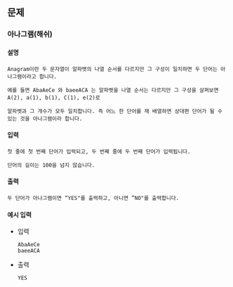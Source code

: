 ## 문제

###  아나그램(해쉬)

#### 설명
```
Anagram이란 두 문자열이 알파벳의 나열 순서를 다르지만 그 구성이 일치하면 두 단어는 아나그램이라고 합니다.

예를 들면 AbaAeCe 와 baeeACA 는 알파벳을 나열 순서는 다르지만 그 구성을 살펴보면 A(2), a(1), b(1), C(1), e(2)로

알파벳과 그 개수가 모두 일치합니다. 즉 어느 한 단어를 재 배열하면 상대편 단어가 될 수 있는 것을 아나그램이라 합니다.
```

#### 입력
```
첫 줄에 첫 번째 단어가 입력되고, 두 번째 줄에 두 번째 단어가 입력됩니다.

단어의 길이는 100을 넘지 않습니다.
```

#### 출력
```
두 단어가 아나그램이면 “YES"를 출력하고, 아니면 ”NO"를 출력합니다.
```

#### 예시 입력
- 입력
    ```
    AbaAeCe
    baeeACA
    ```
- 출력
    ```
  YES    
  ```
